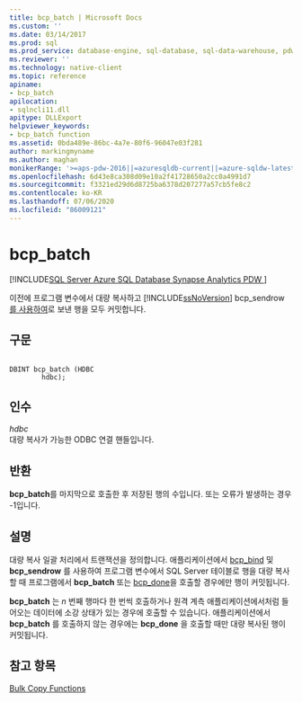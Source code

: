 ```yaml
---
title: bcp_batch | Microsoft Docs
ms.custom: ''
ms.date: 03/14/2017
ms.prod: sql
ms.prod_service: database-engine, sql-database, sql-data-warehouse, pdw
ms.reviewer: ''
ms.technology: native-client
ms.topic: reference
apiname:
- bcp_batch
apilocation:
- sqlncli11.dll
apitype: DLLExport
helpviewer_keywords:
- bcp_batch function
ms.assetid: 0bda489e-86bc-4a7e-80f6-96047e03f281
author: markingmyname
ms.author: maghan
monikerRange: '>=aps-pdw-2016||=azuresqldb-current||=azure-sqldw-latest||>=sql-server-2016||=sqlallproducts-allversions||>=sql-server-linux-2017||=azuresqldb-mi-current'
ms.openlocfilehash: 6d43e8ca308d09e10a2f41728650a2cc0a4991d7
ms.sourcegitcommit: f3321ed29d6d8725ba6378d207277a57cb5fe8c2
ms.contentlocale: ko-KR
ms.lasthandoff: 07/06/2020
ms.locfileid: "86009121"
---
```

# <a name="bcp_batch"></a>bcp_batch
[!INCLUDE[SQL Server Azure SQL Database Synapse Analytics PDW ](../../includes/applies-to-version/sql-asdb-asdbmi-asa-pdw.md)]

  이전에 프로그램 변수에서 대량 복사하고 [!INCLUDE[ssNoVersion](../../includes/ssnoversion-md.md)] bcp_sendrow [를 사용하여](../../relational-databases/native-client-odbc-extensions-bulk-copy-functions/bcp-sendrow.md)로 보낸 행을 모두 커밋합니다.  
  
## <a name="syntax"></a>구문  
  
```  
  
DBINT bcp_batch (HDBC  
        hdbc);  
```  
  
## <a name="arguments"></a>인수  
 *hdbc*  
 대량 복사가 가능한 ODBC 연결 핸들입니다.  
  
## <a name="returns"></a>반환  
 **bcp_batch**를 마지막으로 호출한 후 저장된 행의 수입니다. 또는 오류가 발생하는 경우 -1입니다.  
  
## <a name="remarks"></a>설명  
 대량 복사 일괄 처리에서 트랜잭션을 정의합니다. 애플리케이션에서 [bcp_bind](../../relational-databases/native-client-odbc-extensions-bulk-copy-functions/bcp-bind.md) 및 **bcp_sendrow** 를 사용하여 프로그램 변수에서 SQL Server 테이블로 행을 대량 복사할 때 프로그램에서 **bcp_batch** 또는 [bcp_done](../../relational-databases/native-client-odbc-extensions-bulk-copy-functions/bcp-done.md)을 호출할 경우에만 행이 커밋됩니다.  
  
 **bcp_batch** 는 *n* 번째 행마다 한 번씩 호출하거나 원격 계측 애플리케이션에서처럼 들어오는 데이터에 소강 상태가 있는 경우에 호출할 수 있습니다. 애플리케이션에서 **bcp_batch** 를 호출하지 않는 경우에는 **bcp_done** 을 호출할 때만 대량 복사된 행이 커밋됩니다.  
  
## <a name="see-also"></a>참고 항목  
 [Bulk Copy Functions](../../relational-databases/native-client-odbc-extensions-bulk-copy-functions/sql-server-driver-extensions-bulk-copy-functions.md)  
  
  
